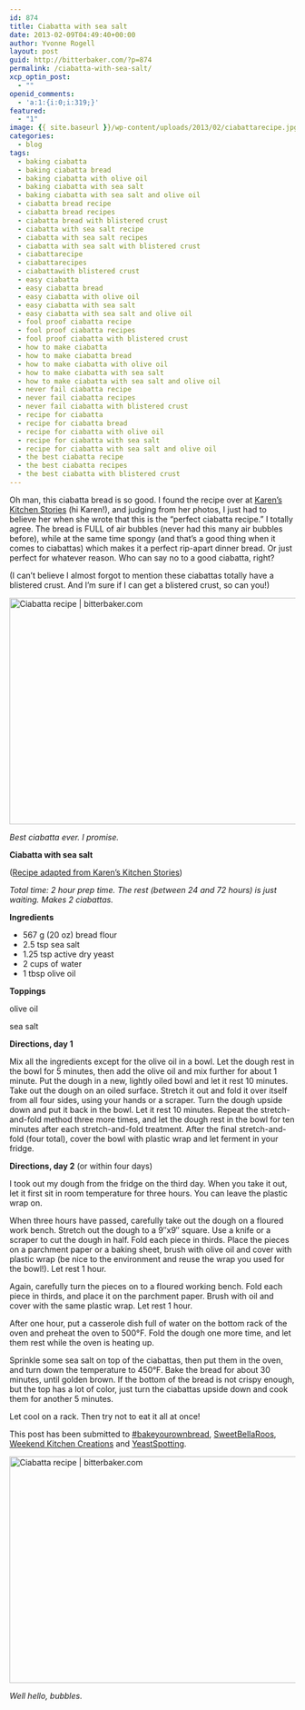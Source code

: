 ```yaml
---
id: 874
title: Ciabatta with sea salt
date: 2013-02-09T04:49:40+00:00
author: Yvonne Rogell
layout: post
guid: http://bitterbaker.com/?p=874
permalink: /ciabatta-with-sea-salt/
xcp_optin_post:
  - ""
openid_comments:
  - 'a:1:{i:0;i:319;}'
featured:
  - "1"
image: {{ site.baseurl }}/wp-content/uploads/2013/02/ciabattarecipe.jpg
categories:
  - blog
tags:
  - baking ciabatta
  - baking ciabatta bread
  - baking ciabatta with olive oil
  - baking ciabatta with sea salt
  - baking ciabatta with sea salt and olive oil
  - ciabatta bread recipe
  - ciabatta bread recipes
  - ciabatta bread with blistered crust
  - ciabatta with sea salt recipe
  - ciabatta with sea salt recipes
  - ciabatta with sea salt with blistered crust
  - ciabattarecipe
  - ciabattarecipes
  - ciabattawith blistered crust
  - easy ciabatta
  - easy ciabatta bread
  - easy ciabatta with olive oil
  - easy ciabatta with sea salt
  - easy ciabatta with sea salt and olive oil
  - fool proof ciabatta recipe
  - fool proof ciabatta recipes
  - fool proof ciabatta with blistered crust
  - how to make ciabatta
  - how to make ciabatta bread
  - how to make ciabatta with olive oil
  - how to make ciabatta with sea salt
  - how to make ciabatta with sea salt and olive oil
  - never fail ciabatta recipe
  - never fail ciabatta recipes
  - never fail ciabatta with blistered crust
  - recipe for ciabatta
  - recipe for ciabatta bread
  - recipe for ciabatta with olive oil
  - recipe for ciabatta with sea salt
  - recipe for ciabatta with sea salt and olive oil
  - the best ciabatta recipe
  - the best ciabatta recipes
  - the best ciabatta with blistered crust
---
```

Oh man, this ciabatta bread is so good. I found the recipe over at <a title="Karen's Kitchen Stories" href="http://www.karenskitchenstories.com/2013/01/ciabatta-with-cold-fermented-dough.html?showComment=1359579384104#c3797050222509180119" target="_blank">Karen&#8217;s Kitchen Stories</a> (hi Karen!), and judging from her photos, I just had to believe her when she wrote that this is the &#8220;perfect ciabatta recipe.&#8221; I totally agree. The bread is FULL of air bubbles (never had this many air bubbles before), while at the same time spongy (and that&#8217;s a good thing when it comes to ciabattas) which makes it a perfect rip-apart dinner bread. Or just perfect for whatever reason. Who can say no to a good ciabatta, right?

(I can&#8217;t believe I almost forgot to mention these ciabattas totally have a blistered crust. And I&#8217;m sure if I can get a blistered crust, so can you!)

<img class="pinthis" title="Ciabatta recipe | bitterbaker.com" alt="Ciabatta recipe | bitterbaker.com" src="http://bitterbaker.com/images/ciabattarecipe.jpg" width="600" height="399" />
  
_Best ciabatta ever. I promise._ 

**Ciabatta with sea salt**
  
(<a title="Karen's Kitchen Stories" href="http://www.karenskitchenstories.com/2013/01/ciabatta-with-cold-fermented-dough.html?showComment=1359579384104#c3797050222509180119" target="_blank">Recipe adapted from Karen&#8217;s Kitchen Stories</a>)

_Total time: 2 hour prep time. The rest (between 24 and 72 hours) is just waiting. Makes 2 ciabattas._

**Ingredients**

  * 567 g (20 oz) bread flour
  * 2.5 tsp sea salt
  * 1.25 tsp active dry yeast
  * 2 cups of water
  * 1 tbsp olive oil

**Toppings**
  
olive oil
  
sea salt

**Directions, day 1**
  
Mix all the ingredients except for the olive oil in a bowl. Let the dough rest in the bowl for 5 minutes, then add the olive oil and mix further for about 1 minute. Put the dough in a new, lightly oiled bowl and let it rest 10 minutes. Take out the dough on an oiled surface. Stretch it out and fold it over itself from all four sides, using your hands or a scraper. Turn the dough upside down and put it back in the bowl. Let it rest 10 minutes. Repeat the stretch-and-fold method three more times, and let the dough rest in the bowl for ten minutes after each stretch-and-fold treatment. After the final stretch-and-fold (four total), cover the bowl with plastic wrap and let ferment in your fridge.

**Directions, day 2** (or within four days)
  
I took out my dough from the fridge on the third day. When you take it out, let it first sit in room temperature for three hours. You can leave the plastic wrap on.

When three hours have passed, carefully take out the dough on a floured work bench. Stretch out the dough to a 9&#8243;x9&#8243; square. Use a knife or a scraper to cut the dough in half. Fold each piece in thirds. Place the pieces on a parchment paper or a baking sheet, brush with olive oil and cover with plastic wrap (be nice to the environment and reuse the wrap you used for the bowl!). Let rest 1 hour.

Again, carefully turn the pieces on to a floured working bench. Fold each piece in thirds, and place it on the parchment paper. Brush with oil and cover with the same plastic wrap. Let rest 1 hour.

After one hour, put a casserole dish full of water on the bottom rack of the oven and preheat the oven to 500°F. Fold the dough one more time, and let them rest while the oven is heating up.

Sprinkle some sea salt on top of the ciabattas, then put them in the oven, and turn down the temperature to 450°F. Bake the bread for about 30 minutes, until golden brown. If the bottom of the bread is not crispy enough, but the top has a lot of color, just turn the ciabattas upside down and cook them for another 5 minutes.

Let cool on a rack. Then try not to eat it all at once!

This post has been submitted to <a title="Bake your own bread" href="http://www.roxanashomebaking.com/bake-your-own-bread/" target="_blank">#bakeyourownbread</a>, <a title="Sweet Bella Roos" href="http://www.sweetbellaroos.com/" target="_blank">SweetBellaRoos</a>, <a title="Weekend Kitchen Creations" href="http://www.weekendkitchencreations.blogspot.com/" target="_blank">Weekend Kitchen Creations</a> and <a title="Yeast Spotting" href="http://www.wildyeastblog.com/category/yeastspotting/" target="_blank">YeastSpotting</a>.

<img class="pinthis" title="Ciabatta recipe | bitterbaker.com" alt="Ciabatta recipe | bitterbaker.com" src="http://bitterbaker.com/images/ciabatta.jpg" width="600" height="399" />
  
_Well hello, bubbles._